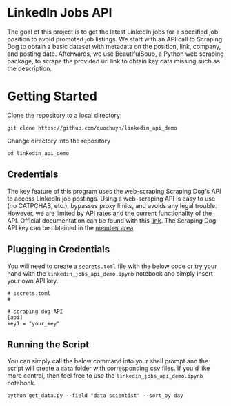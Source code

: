 # LinkedIn Jobs API 

The goal of this project is to get the latest LinkedIn jobs for a specified job position to avoid promoted job listings. We start with an API call to Scraping Dog to obtain a basic dataset with metadata on the position, link, company, and posting date. Afterwards, we use BeautifulSoup, a Python web scraping package, to scrape the provided url link to obtain key data missing such as the description.

# Getting Started

Clone the repository to a local directory:
```
git clone https://github.com/quochuyn/linkedin_api_demo
```

Change directory into the repository
```
cd linkedin_api_demo
```

## Credentials

The key feature of this program uses the web-scraping Scraping Dog's API to access LinkedIn job postings. Using a web-scraping API is easy to use (no CATPCHAS, etc.), bypasses proxy limits, and avoids any legal trouble. However, we are limited by API rates and the current functionality of the API. Official documentation can be found with this [link](https://docs.scrapingdog.com/linkedin-jobs-scraper). The Scraping Dog API key can be obtained in the [member area](https://api.scrapingdog.com/login).

## Plugging in Credentials

You will need to create a `secrets.toml` file with the below code or try your hand with the `linkedin_jobs_api_demo.ipynb` notebook and simply insert your own API key.

```
# secrets.toml
# 

# scraping dog API
[api]
key1 = "your_key"
```

## Running the Script

You can simply call the below command into your shell prompt and the script will create a `data` folder with corresponding csv files. If you'd like more control, then feel free to use the `linkedin_jobs_api_demo.ipynb` notebook.

`python get_data.py --field "data scientist" --sort_by day`
